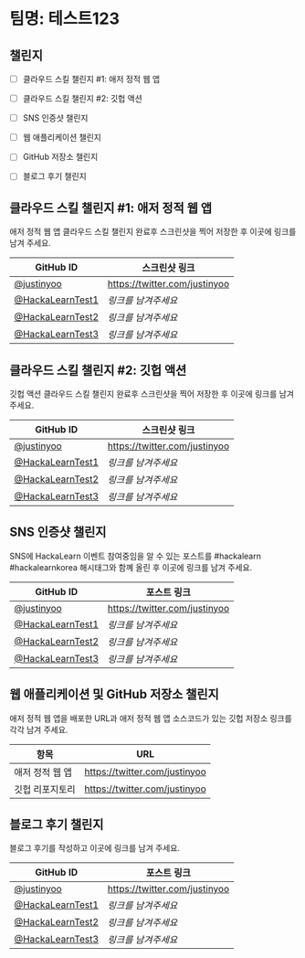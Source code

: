 # 팀명: 테스트123 #

## 챌린지 ##

* [ ] 클라우드 스킬 챌린지 #1: 애저 정적 웹 앱
* [ ] 클라우드 스킬 챌린지 #2: 깃헙 액션
* [ ] SNS 인증샷 챌린지
* [ ] 웹 애플리케이션 챌린지
* [ ] GitHub 저장소 챌린지
* [ ] 블로그 후기 챌린지


## 클라우드 스킬 챌린지 #1: 애저 정적 웹 앱 ##

애저 정적 웹 앱 클라우드 스킬 챌린지 완료후 스크린샷을 찍어 저장한 후 이곳에 링크를 남겨 주세요.

| GitHub ID | 스크린샷 링크 |
| --------- | ------------- |
| [@justinyoo](https://github.com/justinyoo) | https://twitter.com/justinyoo |
| [@HackaLearnTest1](https://github.com/HackaLearnTest1) | *링크를 남겨주세요* |
| [@HackaLearnTest2](https://github.com/HackaLearnTest2) | *링크를 남겨주세요* |
| [@HackaLearnTest3](https://github.com/HackaLearnTest3) | *링크를 남겨주세요* |



## 클라우드 스킬 챌린지 #2: 깃헙 액션 ##

깃헙 액션 클라우드 스킬 챌린지 완료후 스크린샷을 찍어 저장한 후 이곳에 링크를 남겨 주세요.

| GitHub ID | 스크린샷 링크 |
| --------- | ------------- |
| [@justinyoo](https://github.com/justinyoo) | https://twitter.com/justinyoo |
| [@HackaLearnTest1](https://github.com/HackaLearnTest1) | *링크를 남겨주세요* |
| [@HackaLearnTest2](https://github.com/HackaLearnTest2) | *링크를 남겨주세요* |
| [@HackaLearnTest3](https://github.com/HackaLearnTest3) | *링크를 남겨주세요* |



## SNS 인증샷 챌린지 ##

SNS에 HackaLearn 이벤트 참여중임을 알 수 있는 포스트를 #hackalearn #hackalearnkorea 해시태그와 함꼐 올린 후 이곳에 링크를 남겨 주세요.

| GitHub ID | 포스트 링크 |
| --------- | ------------- |
| [@justinyoo](https://github.com/justinyoo) | https://twitter.com/justinyoo |
| [@HackaLearnTest1](https://github.com/HackaLearnTest1) | *링크를 남겨주세요* |
| [@HackaLearnTest2](https://github.com/HackaLearnTest2) | *링크를 남겨주세요* |
| [@HackaLearnTest3](https://github.com/HackaLearnTest3) | *링크를 남겨주세요* |



## 웹 애플리케이션 및 GitHub 저장소 챌린지 ##

애저 정적 웹 앱을 배포한 URL과 애저 정적 웹 앱 소스코드가 있는 깃헙 저장소 링크를 각각 남겨 주세요.

| 항목            | URL                                |
| --------------- | ---------------------------------- |
| 애저 정적 웹 앱 | https://twitter.com/justinyoo |
| 깃헙 리포지토리 | https://twitter.com/justinyoo |


## 블로그 후기 챌린지 ##

블로그 후기를 작성하고 이곳에 링크를 남겨 주세요.

| GitHub ID | 포스트 링크 |
| --------- | ------------- |
| [@justinyoo](https://github.com/justinyoo) | https://twitter.com/justinyoo |
| [@HackaLearnTest1](https://github.com/HackaLearnTest1) | *링크를 남겨주세요* |
| [@HackaLearnTest2](https://github.com/HackaLearnTest2) | *링크를 남겨주세요* |
| [@HackaLearnTest3](https://github.com/HackaLearnTest3) | *링크를 남겨주세요* |
